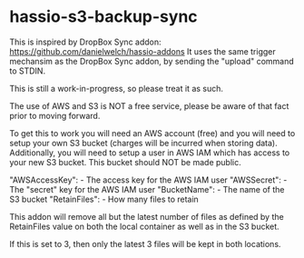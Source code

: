 # hassio-s3-backup-sync
This is inspired by DropBox Sync addon: https://github.com/danielwelch/hassio-addons
It uses the same trigger mechansim as the DropBox Sync addon, by sending the "upload" command to STDIN.

This is still a work-in-progress, so please treat it as such.

The use of AWS and S3 is NOT a free service, please be aware of that fact prior to moving forward.

To get this to work you will need an AWS account (free) and you will need to setup your own S3 bucket (charges will be incurred when storing data).
Additionally, you will need to setup a user in AWS IAM which has access to your new S3 bucket. This bucket should NOT be made public.

  "AWSAccessKey": - The access key for the AWS IAM user
  "AWSSecret":  - The "secret" key for the AWS IAM user
  "BucketName": - The name of the S3 bucket
  "RetainFiles": - How many files to retain

  This addon will remove all but the latest number of files as defined by the RetainFiles value on both the local container as well as in the S3 bucket.

  If this is set to 3, then only the latest 3 files will be kept in both locations.

